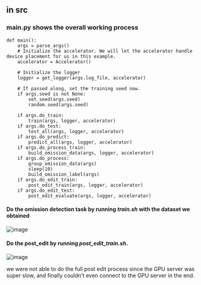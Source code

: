 ## in src
### main.py shows the overall working process
```
def main():
    args = parse_args()
    # Initialize the accelerator. We will let the accelerator handle device placement for us in this example.
    accelerator = Accelerator()

    # Initialize the logger
    logger = get_logger(args.log_file, accelerator)

    # If passed along, set the training seed now.
    if args.seed is not None:
        set_seed(args.seed)
        random.seed(args.seed)

    if args.do_train:
        train(args, logger, accelerator)
    if args.do_test:
        test_all(args, logger, accelerator)
    if args.do_predict:
        predict_all(args, logger, accelerator)
    if args.do_process_train:
        build_omission_data(args, logger, accelerator)
    if args.do_process:
        group_omission_data(args)
        sleep(10)
        build_omission_label(args)
    if args.do_edit_train:
        post_edit_train(args, logger, accelerator)
    if args.do_edit_test:
        post_edit_evaluate(args, logger, accelerator)
```







#### Do the omission detection task by running ***train.sh*** with the dataset we obtained 
![image](https://github.com/user-attachments/assets/5f6783a6-00b9-42fd-9b95-ae4659512cd3)

#### Do the post_edit by running ***post_edit_train.sh***. 
![image](https://github.com/user-attachments/assets/f574dc92-ebc9-4c39-9482-6f8a04a21170)

we were not able to do the full post edit process since the GPU server was super slow, and finally couldn’t even connect to the GPU server in the end.


